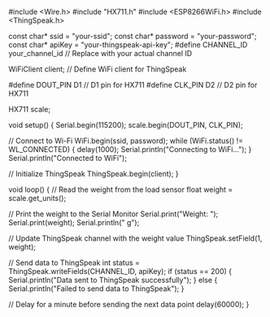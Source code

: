#include <Wire.h>
#include "HX711.h"
#include <ESP8266WiFi.h>
#include <ThingSpeak.h>

const char* ssid = "your-ssid";
const char* password = "your-password";
const char* apiKey = "your-thingspeak-api-key";
#define CHANNEL_ID your_channel_id  // Replace with your actual channel ID

WiFiClient client;  // Define WiFi client for ThingSpeak

#define DOUT_PIN D1  // D1 pin for HX711
#define CLK_PIN D2   // D2 pin for HX711

HX711 scale;

void setup() {
  Serial.begin(115200);
  scale.begin(DOUT_PIN, CLK_PIN);
  
  // Connect to Wi-Fi
  WiFi.begin(ssid, password);
  while (WiFi.status() != WL_CONNECTED) {
    delay(1000);
    Serial.println("Connecting to WiFi...");
  }
  Serial.println("Connected to WiFi");

  // Initialize ThingSpeak
  ThingSpeak.begin(client);
}

void loop() {
  // Read the weight from the load sensor
  float weight = scale.get_units();

  // Print the weight to the Serial Monitor
  Serial.print("Weight: ");
  Serial.print(weight);
  Serial.println(" g");

  // Update ThingSpeak channel with the weight value
  ThingSpeak.setField(1, weight);

  // Send data to ThingSpeak
  int status = ThingSpeak.writeFields(CHANNEL_ID, apiKey);
  if (status == 200) {
    Serial.println("Data sent to ThingSpeak successfully");
  } else {
    Serial.println("Failed to send data to ThingSpeak");
  }

  // Delay for a minute before sending the next data point
  delay(60000);
}
